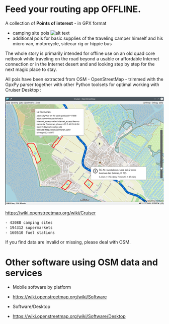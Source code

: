 # Feed your routing app OFFLINE.

A collection of **Points of interest** - in GPX format

- camping site pois ![alt text](https://wiki.openstreetmap.org/w/images/thumb/e/e4/Camping.16.svg/14px-Camping.16.svg.png)  
- additional pois for basic supplies of the traveling camper himself and his micro van, motorcycle, sidecar rig or hippie bus

The whole story is primarily intended for offline use on an old quad core netbook while traveling on the road beyond a usable or affordable Internet connection or in the Internet desert and and looking step by step for the next magic place to stay.

All pois have been extracted from OSM - OpenStreetMap - trimmed with the GpxPy parser together with other Python toolsets for optimal working with Cruiser Desktop :

![alt text](./cruiser.png?raw=true "Cruiser")

https://wiki.openstreetmap.org/wiki/Cruiser

    - 43088 camping sites
    - 194312 supermarkets 
    - 160510 fuel stations

If you find data are invalid or missing, please deal with OSM.

# Other software using OSM data and services

- Mobile software by platform
 - https://wiki.openstreetmap.org/wiki/Software

- Software/Desktop 
 - https://wiki.openstreetmap.org/wiki/Software/Desktop
